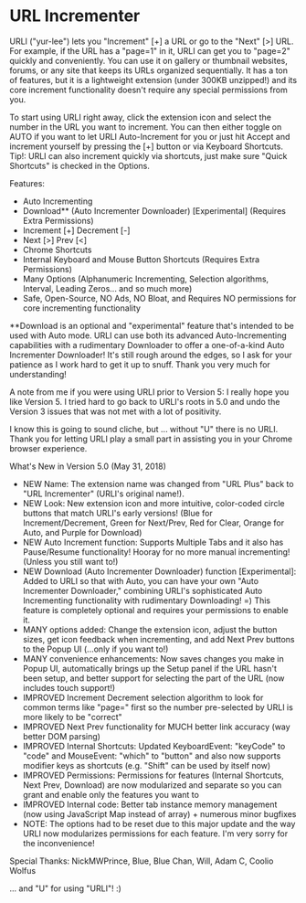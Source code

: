 # URL Incrementer

URLI ("yur-lee") lets you "Increment" [+] a URL or go to the "Next" [>] URL. For example, if the URL has a "page=1" in it, URLI can get you to "page=2" quickly and conveniently. You can use it on gallery or thumbnail websites, forums, or any site that keeps its URLs organized sequentially. It has a ton of features, but it is a lightweight extension (under 300KB unzipped!) and its core increment functionality doesn't require any special permissions from you.

To start using URLI right away, click the extension icon and select the number in the URL you want to increment. You can then either toggle on AUTO if you want to let URLI Auto-Increment for you or just hit Accept and increment yourself by pressing the [+] button or via Keyboard Shortcuts. Tip!: URLI can also increment quickly via shortcuts, just make sure "Quick Shortcuts" is checked in the Options.

Features:
- Auto Incrementing
- Download** (Auto Incrementer Downloader) [Experimental] (Requires Extra Permissions)
- Increment [+] Decrement [-]
- Next [>] Prev [<]
- Chrome Shortcuts
- Internal Keyboard and Mouse Button Shortcuts (Requires Extra Permissions)
- Many Options (Alphanumeric Incrementing, Selection algorithms, Interval, Leading Zeros... and so much more)
- Safe, Open-Source, NO Ads, NO Bloat, and Requires NO permissions for core incrementing functionality

**Download is an optional and "experimental" feature that's intended to be used with Auto mode. URLI can use both its advanced Auto-Incrementing capabilities with a rudimentary Downloader to offer a one-of-a-kind Auto Incrementer Downloader! It's still rough around the edges, so I ask for your patience as I work hard to get it up to snuff. Thank you very much for understanding!

A note from me if you were using URLI prior to Version 5:
I really hope you like Version 5. I tried hard to go back to URLI's roots in 5.0 and undo the Version 3 issues that was not met with a lot of positivity.

I know this is going to sound cliche, but ... without "U" there is no URLI. Thank you for letting URLI play a small part in assisting you in your Chrome browser experience.

What's New in Version 5.0 (May 31, 2018)
- NEW Name: The extension name was changed from "URL Plus" back to "URL Incrementer" (URLI's original name!).
- NEW Look: New extension icon and more intuitive, color-coded circle buttons that match URLI's early versions! (Blue for Increment/Decrement, Green for Next/Prev, Red for Clear, Orange for Auto, and Purple for Download)
- NEW Auto Increment function: Supports Multiple Tabs and it also has Pause/Resume functionality! Hooray for no more manual incrementing! (Unless you still want to!)
- NEW Download (Auto Incrementer Downloader) function [Experimental]: Added to URLI so that with Auto, you can have your own "Auto Incrementer Downloader," combining URLI's sophisticated Auto Incrementing functionality with rudimentary Downloading! =) This feature is completely optional and requires your permissions to enable it.
- MANY options added: Change the extension icon, adjust the button sizes, get icon feedback when incrementing, and add Next Prev buttons to the Popup UI (...only if you want to!)
- MANY convenience enhancements: Now saves changes you make in Popup UI, automatically brings up the Setup panel if the URL hasn't been setup, and better support for selecting the part of the URL (now includes touch support!)
- IMPROVED Increment Decrement selection algorithm to look for common terms like "page=" first so the number pre-selected by URLI is more likely to be "correct"
- IMPROVED Next Prev functionality for MUCH better link accuracy (way better DOM parsing)
- IMPROVED Internal Shortcuts: Updated KeyboardEvent: "keyCode" to "code" and MouseEvent: "which" to "button" and also now supports modifier keys as shortcuts (e.g. "Shift" can be used by itself now)
- IMPROVED Permissions: Permissions for features (Internal Shortcuts, Next Prev, Download) are now modularized and separate so you can grant and enable only the features you want to
- IMPROVED Internal code: Better tab instance memory management (now using JavaScript Map instead of array) + numerous minor bugfixes
- NOTE: The options had to be reset due to this major update and the way URLI now modularizes permissions for each feature. I'm very sorry for the inconvenience!

Special Thanks:
NickMWPrince, Blue, Blue Chan, Will, Adam C, Coolio Wolfus

... and "U" for using "URLI"! :)